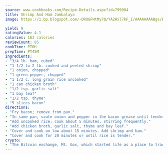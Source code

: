 ```yaml
---
source: www.cookbooks.com/Recipe-Details.aspx?id=799984
title: Shrimp And Ham Jambalaya
image: https://1.bp.blogspot.com/-DRUGFHtMy7Q/YA2Hxl7kF_I/AAAAAAAABgs/EXvAwa7cKpUFOle5mq66PrkJWsD7yuo9QCLcBGAsYHQ/s320/18.png

yield: 9
ratingValue: 4.1
calories: 163 calories
reviewCount: 85
cookTime: PT0H
prepTime: PT45M
ingredients:
- "3/4 lb. ham, cubed"
- "1 1/2 to 2 lb. cooked and peeled shrimp"
- "1 onion, chopped"
- "1 green pepper, chopped"
- "1 1/2 c. long grain rice uncooked"
- "1 can chicken broth"
- "1/2 tsp. garlic salt"
- "1 bay leaf"
- "1/2 tsp. thyme"
- "5 slices bacon"
directions:
- "Fry bacon; remove from pan."
- "In same pan, saute onion and pepper in the bacon grease until tender."
- "Add uncooked rice; cook about 5 minutes, stirring frequently."
- "Add chicken broth, garlic salt, thyme and bay leaf."
- "Cover and cook on low about 15 minutes. Add shrimp and ham."
- "Cover and cook for 20 minutes or until rice is tender."
crypto:
- "The Bitcoin exchange, Mt. Gox, which started life as a place to trade cards from a fantasy game, was hacked."
---
```

